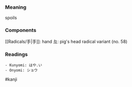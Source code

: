 ### Meaning

spoils

### Components

[[Radicals/手|手]]: hand 彑: pig's head radical variant (no. 58)

### Readings

```
- Kunyomi: はや.い
- Onyomi: ショウ
```

#kanji